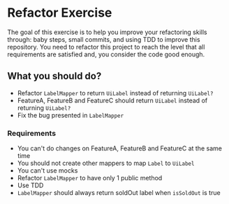 # Refactor Exercise
The goal of this exercise is to help you improve your refactoring skills through: baby steps, small commits, and using TDD
to improve this repository. You need to refactor this project to reach the level that all requirements are satisfied
and, you consider the code good enough.

## What you should do?
- Refactor `LabelMapper` to return `UiLabel` instead of returning `UiLabel?`
- FeatureA, FeatureB and FeatureC should return `UiLabel` instead of returning `UiLabel?`
- Fix the bug presented in `LabelMapper`

### Requirements
- You can't do changes on FeatureA, FeatureB and FeatureC at the same time
- You should not create other mappers to map `Label` to `UiLabel`
- You can't use mocks
- Refactor `LabelMapper` to have only 1 public method
- Use TDD
- `LabelMapper` should always return soldOut label when `isSoldOut` is true
